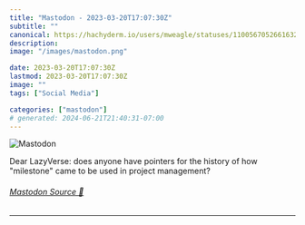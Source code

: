 ```yaml
---
title: "Mastodon - 2023-03-20T17:07:30Z"
subtitle: ""
canonical: https://hachyderm.io/users/mweagle/statuses/110056705266163281
description:
image: "/images/mastodon.png"

date: 2023-03-20T17:07:30Z
lastmod: 2023-03-20T17:07:30Z
image: ""
tags: ["Social Media"]

categories: ["mastodon"]
# generated: 2024-06-21T21:40:31-07:00
---
```

![Mastodon](/images/mastodon.png)

<p>Dear LazyVerse: does anyone have pointers for the history of how &quot;milestone&quot; came to be used in project management?</p>


###### [Mastodon Source 🐘](https://hachyderm.io/@mweagle/110056705266163281)

___
